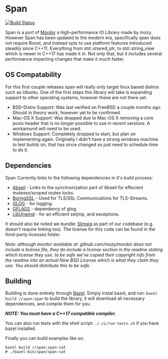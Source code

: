 # Span #

[![Build Status](https://dev.azure.com/ecoan/ecoan/_apis/build/status/SecurityInsanity.Span)](https://dev.azure.com/ecoan/ecoan/_build/latest?definitionId=2)

Span is a port of [Mordor](https://github.com/mozy/mordor) a high-performance
IO Library made by mozy. However Span has been updated to the modern era,
specifically span does not require Boost, and instead opts to use platform
features introduced steadily since C++11. Everything from std::shared_ptr, to
std::string_view which is newer in C++17 has made it in. Not only that, but
it includes several performance impacting changes that make it much faster.

## OS Compatability ##

For this first couple releases span will really only target linux based distros
such as Ubuntu. One of the first steps this library will take is expanding
support to other operating systems, however these are not there yet.

  * BSD-Distro Support: Was last verified on FreeBSD a couple months ago.
    Should in theory work, however yet to be confirmed.
  * Mac-OS X Support: Was dropped due to Mac-OS X removing a core posix header
    that is no longer possible to use in recent versions. A workaround will
    need to be used.
  * Windows Support: Completely dropped to start, but plan on implementing
    again. Originally I didn't have a strong windows machine to test builds
    on, that has since changed so just need to schedule time to do it.

## Dependencies ##

Span Currently links to the following dependencies in it's build process:

  * [Abseil](https://abseil.io/) - Links to the synchronization part of Abseil
    for effecient mutexes/scoped mutex locks.
  * [BoringSSL](https://boringssl.googlesource.com/boringssl/) - Used for
    TLS/SSL Communications for TLS-Streams.
  * [GLOG](https://github.com/google/glog) - for logging.
  * [GFLAGS](https://github.com/gflags/gflags) - dependency of glog.
  * [LibUnwind](https://www.nongnu.org/libunwind/) - for an efficient setjmp,
    and exceptions.

It should also be noted we bundle: [Slimsig](https://github.com/ilsken/slimsig)
as part of our codebase (e.g. doesn't require linking too). The license for
this code can be found in the third-party-licenses folder.

_Note: although mordor available at: github.com/mozy/mordor does not include a
license file, they do include a license section in the readme stating which
license they use. to be safe we've copied their copyright info from the readme
into an actual New BSD License which is what they claim they use. You should
distribute this to be safe._

## Building ##

Building is done entirely through [Bazel](https://bazel.build/). Simply instal
bazel, and run: `bazel build //span:span` to build the library, it will
download all necessary dependencies, and compile them for you.

***NOTE: You must have a C++17 compatible compiler.***

You can also run tests with the shell script: `./.ci/run-tests.sh` if you have
bazel installed.

Finally you can build examples like so:

  ```
  bazel build //span:span-cat
  # ./bazel-bin/span/span-cat
  ```
